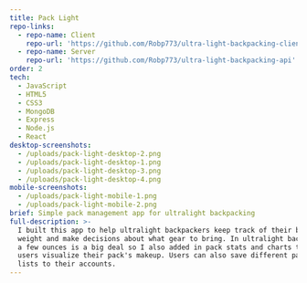 ```yaml
---
title: Pack Light
repo-links:
  - repo-name: Client
    repo-url: 'https://github.com/Robp773/ultra-light-backpacking-client'
  - repo-name: Server
    repo-url: 'https://github.com/Robp773/ultra-light-backpacking-api'
order: 2
tech:
  - JavaScript
  - HTML5
  - CSS3
  - MongoDB
  - Express
  - Node.js
  - React
desktop-screenshots:
  - /uploads/pack-light-desktop-2.png
  - /uploads/pack-light-desktop-1.png
  - /uploads/pack-light-desktop-3.png
  - /uploads/pack-light-desktop-4.png
mobile-screenshots:
  - /uploads/pack-light-mobile-1.png
  - /uploads/pack-light-mobile-2.png
brief: Simple pack management app for ultralight backpacking
full-description: >-
  I built this app to help ultralight backpackers keep track of their base pack
  weight and make decisions about what gear to bring. In ultralight backpacking
  a few ounces is a big deal so I also added in pack stats and charts to help
  users visualize their pack's makeup. Users can also save different packing
  lists to their accounts.
---
```


